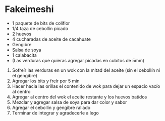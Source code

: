 # Fakeimeshi 

* 1 paquete de bits de coliflor 
* 1/4 taza de cebollín picado 
* 2 huevos
* 4 cucharadas de aceite de cacahuate
* Gengibre 
* Salsa de soya
* 1 calabacita
* (Las verduras que quieras agregar picadas en cubitos de 5mm)

1. Sofreír las verduras en un wok con la mitad del aceite (sin el cebollín ni el gengibre)
2. Agregar los bits y freír por 5 min
3. Hacer hacia las orillas el contenido de wok para dejar un espacio vacío al centro
4. Agregar al centro del wok el aceite restante y los huevos batidos
5. Mezclar y agregar salsa de soya para dar color y sabor
6. Agregar el cebollín y gengibre rallado
7. Terminar de integrar y agradecerle a lego
